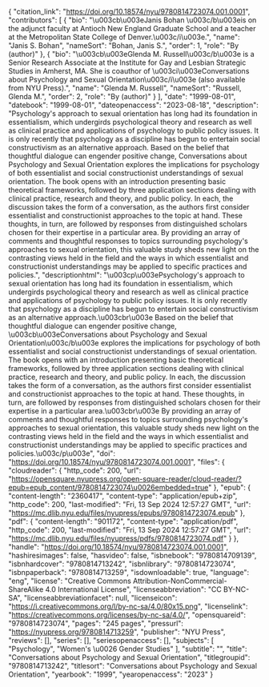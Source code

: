 {
   "citation_link": "https://doi.org/10.18574/nyu/9780814723074.001.0001",
   "contributors": [
     {
       "bio": "\u003cb\u003eJanis Bohan \u003c/b\u003eis on the adjunct faculty at Antioch New England Graduate School and a teacher at the Metropolitan State College of Denver.\u003c/i\u003e.",
       "name": "Janis S. Bohan",
       "nameSort": "Bohan, Janis S.",
       "order": 1,
       "role": "By (author)"
     },
     {
       "bio": "\u003cb\u003eGlenda M. Russell\u003c/b\u003e is a Senior Research Associate at the Institute for Gay and Lesbian Strategic Studies in Amherst, MA. She is coauthor of \u003ci\u003eConversations about Psychology and Sexual Orientation\u003c/i\u003e (also available from NYU Press).",
       "name": "Glenda M. Russell",
       "nameSort": "Russell, Glenda M.",
       "order": 2,
       "role": "By (author)"
     }
   ],
   "date": "1999-08-01",
   "datebook": "1999-08-01",
   "dateopenaccess": "2023-08-18",
   "description": "Psychology's approach to sexual orientation has long had its foundation in essentialism, which undergirds psychological theory and research as well as clinical practice and applications of psychology to public policy issues. It is only recently that psychology as a discipline has begun to entertain social constructivism as an alternative approach. Based on the belief that thoughtful dialogue can engender positive change, Conversations about Psychology and Sexual Orientation explores the implications for psychology of both essentialist and social constructionist understandings of sexual orientation. The book opens with an introduction presenting basic theoretical frameworks, followed by three application sections dealing with clinical practice, research and theory, and public policy. In each, the discussion takes the form of a conversation, as the authors first consider essentialist and constructionist approaches to the topic at hand. These thoughts, in turn, are followed by responses from distinguished scholars chosen for their expertise in a particular area. By providing an array of comments and thoughtful responses to topics surrounding psychology's approaches to sexual orientation, this valuable study sheds new light on the contrasting views held in the field and the ways in which essentialist and constructionist understandings may be applied to specific practices and policies.",
   "descriptionhtml": "\u003cp\u003ePsychology's approach to sexual orientation has long had its foundation in essentialism, which undergirds psychological theory and research as well as clinical practice and applications of psychology to public policy issues. It is only recently that psychology as a discipline has begun to entertain social constructivism as an alternative approach.\u003cbr\u003e Based on the belief that thoughtful dialogue can engender positive change, \u003cb\u003eConversations about Psychology and Sexual Orientation\u003c/b\u003e explores the implications for psychology of both essentialist and social constructionist understandings of sexual orientation. The book opens with an introduction presenting basic theoretical frameworks, followed by three application sections dealing with clinical practice, research and theory, and public policy. In each, the discussion takes the form of a conversation, as the authors first consider essentialist and constructionist approaches to the topic at hand. These thoughts, in turn, are followed by responses from distinguished scholars chosen for their expertise in a particular area.\u003cbr\u003e By providing an array of comments and thoughtful responses to topics surrounding psychology's approaches to sexual orientation, this valuable study sheds new light on the contrasting views held in the field and the ways in which essentialist and constructionist understandings may be applied to specific practices and policies.\u003c/p\u003e",
   "doi": "https://doi.org/10.18574/nyu/9780814723074.001.0001",
   "files": {
     "cloudreader": {
       "http_code": 200,
       "url": "https://opensquare.nyupress.org/open-square-reader/cloud-reader/?epub=epub_content/9780814723074\u0026embedded=true"
     },
     "epub": {
       "content-length": "2360417",
       "content-type": "application/epub+zip",
       "http_code": 200,
       "last-modified": "Fri, 13 Sep 2024 12:57:27 GMT",
       "url": "https://mc.dlib.nyu.edu/files/nyupress/epubs/9780814723074.epub"
     },
     "pdf": {
       "content-length": "901172",
       "content-type": "application/pdf",
       "http_code": 200,
       "last-modified": "Fri, 13 Sep 2024 12:57:27 GMT",
       "url": "https://mc.dlib.nyu.edu/files/nyupress/pdfs/9780814723074.pdf"
     }
   },
   "handle": "https://doi.org/10.18574/nyu/9780814723074.001.0001",
   "hashiresimages": false,
   "hasvideo": false,
   "isbnebook": "9780814709139",
   "isbnhardcover": "9780814713242",
   "isbnlibrary": "9780814723074",
   "isbnpaperback": "9780814713259",
   "isdownloadable": true,
   "language": "eng",
   "license": "Creative Commons Attribution-NonCommercial-ShareAlike 4.0 International License",
   "licenseabbreviation": "CC BY-NC-SA",
   "licenseabbreviationfacet": null,
   "licenseicon": "https://i.creativecommons.org/l/by-nc-sa/4.0/80x15.png",
   "licenselink": "https://creativecommons.org/licenses/by-nc-sa/4.0/",
   "opensquareid": "9780814723074",
   "pages": "245 pages",
   "pressurl": "https://nyupress.org/9780814713259",
   "publisher": "NYU Press",
   "reviews": [],
   "series": [],
   "seriesopenaccess": [],
   "subjects": [
     "Psychology",
     "Women's \u0026 Gender Studies"
   ],
   "subtitle": "",
   "title": "Conversations about Psychology and Sexual Orientation",
   "titlegroupid": "9780814713242",
   "titlesort": "Conversations about Psychology and Sexual Orientation",
   "yearbook": "1999",
   "yearopenaccess": "2023"
 }
